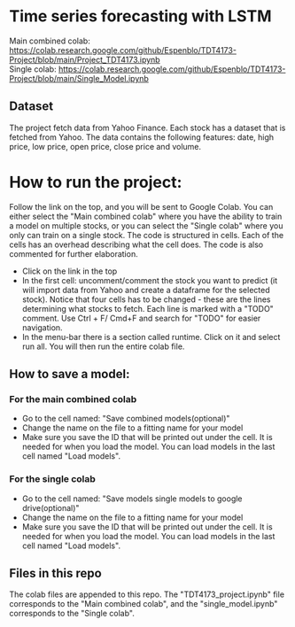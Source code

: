 # Time series forecasting with LSTM

Main combined colab: https://colab.research.google.com/github/Espenblo/TDT4173-Project/blob/main/Project_TDT4173.ipynb  
Single colab: https://colab.research.google.com/github/Espenblo/TDT4173-Project/blob/main/Single_Model.ipynb
## Dataset

The project fetch data from Yahoo Finance. Each stock has a dataset that is fetched from Yahoo. The data contains the following features: date, high price, low price, open price, close price and volume.

# How to run the project:
Follow the link on the top, and you will be sent to Google Colab. You can either select the "Main combined colab" where you have the ability to train a model  on multiple stocks, or you can select the "Single colab" where you only can train on a single stock.
The code is structured in cells.
Each of the cells has an overhead describing what the cell does. The code is also commented for further elaboration.

- Click on the link in the top
- In the first cell: uncomment/comment the stock you want to predict (it will import data from Yahoo and create a dataframe for the selected stock). Notice that four cells has to be changed - these are the lines determining what stocks to fetch. Each line is marked with a "TODO" comment. Use Ctrl + F/ Cmd+F and search for "TODO" for easier navigation.
- In the menu-bar there is a section called runtime. Click on it and select run all. You will then run the entire colab file.

## How to save a model:

### For the main combined colab
- Go to the cell named: "Save combined models(optional)"
- Change the name on the file to a fitting name for your model
- Make sure you save the ID that will be printed out under the cell. It is needed for when you load the model. You can load models in the last cell named "Load models".

### For the single colab
- Go to the cell named: "Save models single models to google drive(optional)"
- Change the name on the file to a fitting name for your model
- Make sure you save the ID that will be printed out under the cell. It is needed for when you load the model. You can load models in the last cell named "Load models".

## Files in this repo
The colab files are appended to this repo. The "TDT4173_project.ipynb" file corresponds to the "Main combined colab", and the "single_model.ipynb" corresponds to the "Single colab".

